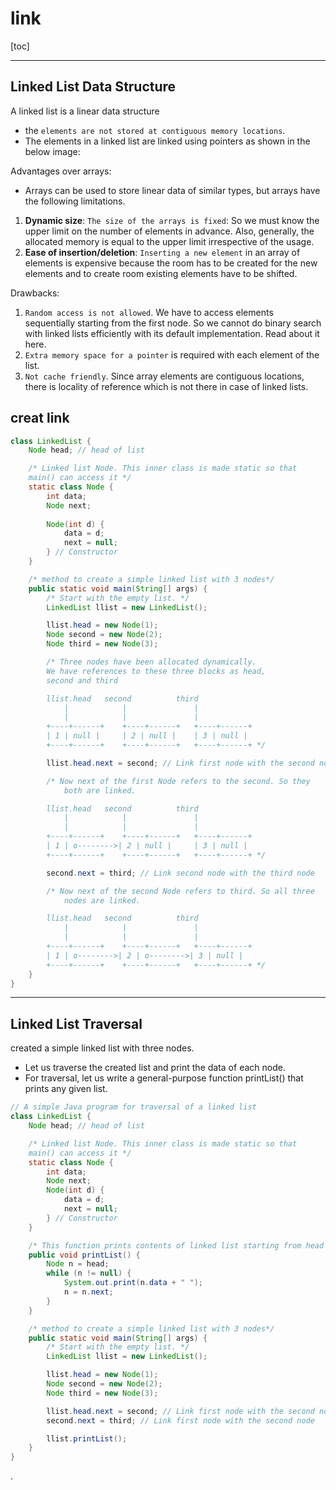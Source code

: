 
# link

[toc]

---

## Linked List Data Structure

A linked list is a linear data structure
- the `elements are not stored at contiguous memory locations`. 
- The elements in a linked list are linked using pointers as shown in the below image:

Advantages over arrays:
- Arrays can be used to store linear data of similar types, but arrays have the following limitations.
1. **Dynamic size**: `The size of the arrays is fixed`: So we must know the upper limit on the number of elements in advance. Also, generally, the allocated memory is equal to the upper limit irrespective of the usage.
2. **Ease of insertion/deletion**: `Inserting a new element` in an array of elements is expensive because the room has to be created for the new elements and to create room existing elements have to be shifted.

Drawbacks:
1. `Random access is not allowed`. We have to access elements sequentially starting from the first node. So we cannot do binary search with linked lists efficiently with its default implementation. Read about it here.
2. `Extra memory space for a pointer` is required with each element of the list.
3. `Not cache friendly`. Since array elements are contiguous locations, there is locality of reference which is not there in case of linked lists.


## creat link

```java
class LinkedList { 
	Node head; // head of list 

	/* Linked list Node. This inner class is made static so that 
	main() can access it */
	static class Node { 
		int data; 
        Node next; 
        
		Node(int d) { 
			data = d; 
			next = null; 
		} // Constructor 
	} 

	/* method to create a simple linked list with 3 nodes*/
	public static void main(String[] args) { 
		/* Start with the empty list. */
		LinkedList llist = new LinkedList(); 

		llist.head = new Node(1); 
		Node second = new Node(2); 
		Node third = new Node(3); 

		/* Three nodes have been allocated dynamically. 
		We have references to these three blocks as head, 
		second and third 

		llist.head	 second			 third 
			|			 |				 | 
			|			 |				 | 
		+----+------+	 +----+------+	 +----+------+ 
		| 1 | null |	 | 2 | null |	 | 3 | null | 
		+----+------+	 +----+------+	 +----+------+ */

		llist.head.next = second; // Link first node with the second node 

		/* Now next of the first Node refers to the second. So they 
			both are linked. 

		llist.head	 second			 third 
			|			 |				 | 
			|			 |				 | 
		+----+------+	 +----+------+	 +----+------+ 
		| 1 | o-------->| 2 | null |	 | 3 | null | 
		+----+------+	 +----+------+	 +----+------+ */

		second.next = third; // Link second node with the third node 

		/* Now next of the second Node refers to third. So all three 
			nodes are linked. 

		llist.head	 second			 third 
			|			 |				 | 
			|			 |				 | 
		+----+------+	 +----+------+	 +----+------+ 
		| 1 | o-------->| 2 | o-------->| 3 | null | 
		+----+------+	 +----+------+	 +----+------+ */
	} 
} 

```

---

## Linked List Traversal

created a simple linked list with three nodes. 
- Let us traverse the created list and print the data of each node. 
- For traversal, let us write a general-purpose function printList() that prints any given list.

```java
// A simple Java program for traversal of a linked list 
class LinkedList { 
	Node head; // head of list 

	/* Linked list Node. This inner class is made static so that 
	main() can access it */
	static class Node { 
		int data; 
		Node next; 
		Node(int d) { 
			data = d; 
			next = null; 
		} // Constructor 
	} 

	/* This function prints contents of linked list starting from head */
	public void printList() { 
		Node n = head; 
		while (n != null) { 
			System.out.print(n.data + " "); 
			n = n.next; 
		} 
	} 

	/* method to create a simple linked list with 3 nodes*/
	public static void main(String[] args) { 
		/* Start with the empty list. */
		LinkedList llist = new LinkedList(); 

		llist.head = new Node(1); 
		Node second = new Node(2); 
		Node third = new Node(3); 

		llist.head.next = second; // Link first node with the second node 
		second.next = third; // Link first node with the second node 

		llist.printList(); 
	} 
}
```

























.